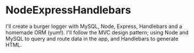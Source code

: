 # NodeExpressHandlebars
I'll create a burger logger with MySQL, Node, Express, Handlebars and a homemade ORM (yum!). I'll follow the MVC design pattern; using Node and MySQL to query and route data in the app, and Handlebars to generate HTML.
